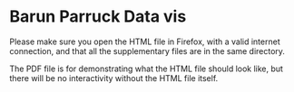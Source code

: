 # Barun Parruck Data vis

Please make sure you open the HTML file in Firefox, with a valid internet connection, and that all the supplementary files are in the same directory.

The PDF file is for demonstrating what the HTML file should look like, but there will be no interactivity without the HTML file itself.


